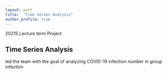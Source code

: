 ```yaml
---
layout: post
title:  "Time Series Analysis"
author_profile: true
---
```


2021S Lecture term Project

## Time Series Analysis 

led the team with the goal of analyzing COVID-19 infection number in group infection
